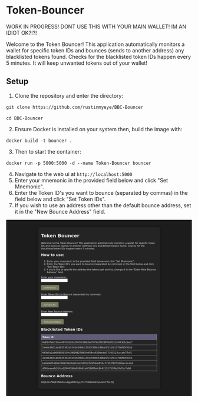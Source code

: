 # Token-Bouncer

WORK IN PROGRESS! DONT USE THIS WITH YOUR MAIN WALLET! IM AN IDIOT OK?!?!

Welcome to the Token Bouncer! This application automatically monitors a wallet for specific token IDs and bounces (sends to another address) any blacklisted tokens found. Checks for the blacklisted token IDs happen every 5 minutes. It will keep unwanted tokens out of your wallet!
## Setup
1. Clone the repository and enter the directory:

```
git clone https://github.com/rustinmyeye/BBC-Bouncer
```

```
cd BBC-Bouncer
```
   
2. Ensure Docker is installed on your system then, build the image with:
   

```
docker build -t bouncer .
``` 

3. Then to start the container:

```
docker run -p 5000:5000 -d --name Token-Bouncer bouncer
```
4. Navigate to the web ui at `http://localhost:5000`
5. Enter your mnemonic in the provided field below and click "Set Mnemonic".
6. Enter the Token ID's you want to bounce (separated by commas) in the field below and click "Set Token IDs".
7. If you wish to use an address other than the default bounce address, set it in the "New Bounce Address" field.

![webui](https://github.com/rustinmyeye/BBC-Bouncer/blob/main/Screenshot%202024-05-12%20at%2020-45-01%20Token%20Bouncer.png?raw=true)
